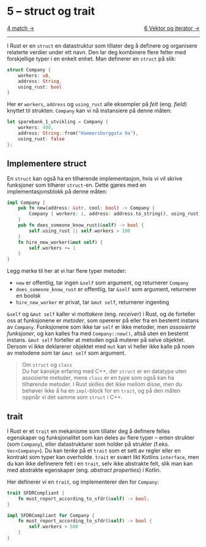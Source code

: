 # 5 – struct og trait

<span style="justify-content: space-between; display: flex"><span>
    [4 match →](./4-match.md)
</span> <span>
    [6 Vektor og iterator →](./6-vektor-og-iterator.md)
</span></span>

___

I Rust er en `struct` en datastruktur som tillater deg å definere og organisere relaterte verdier under ett navn. Den lar
deg kombinere flere felter med forskjellige typer i en enkelt enhet. Man definerer en `struct` på slik:

```rust
struct Company {
    workers: u8,
    address: String,
    using_rust: bool
}
```

Her er `workers`, `address` og `using_rust` alle eksempler på _felt_ (eng. _field_) knyttet til strukten. `Company` kan vi nå
instansiere på denne måten:

```rust
let sparebank_1_utvikling = Company {
    workers: 400,
    address: String::from("Hammersborggata 9a"),
    using_rust: false
};
```

## Implementere struct
En `struct` kan også ha en tilhørende implementasjon, hvis vi vil skrive funksjoner som tilhører `struct`-en. Dette gjøres
med en implementasjonsblokk på denne måten:

```rust
impl Company {
    pub fn new(address: &str, cool: bool) -> Company {
        Company { workers: 1, address: address.to_string(), using_rust: cool }
    }
    pub fn does_someone_know_rust(&self) -> bool {
        self.using_rust || self.workers > 100
    }
    fn hire_new_worker(&mut self) {
        self.workers += 1
    }
}
```

Legg merke til her at vi har flere typer metoder:
 * `new` er offentlig, tar ingen `&self` som argument, og returnerer `Company`
 * `does_someone_know_rust` er offentlig, tar `&self` som argument, returnerer en boolsk
 * `hire_new_worker` er privat, tar `&mut self`, returnerer ingenting

`&self` og `&mut self` kaller vi _mottakere_ (eng. _receiver_) i Rust, og de forteller oss at funksjonene er _metoder_, som
opererer på eller fra en bestemt instans av `Company`. Funksjonene som ikke tar `self` er ikke metoder, men _assosierte
funksjoner_, og kan kalles fra med `Company::new()`, altså uten en bestemt instans. `&mut self` forteller at metoden
også muterer på selve objektet. Dersom vi ikke deklarerer objektet med `mut` kan vi heller ikke kalle på noen av
metodene som tar `&mut self` som argument.

> Om `struct` og `class`  
> Du har kanskje erfaring med C++, der `struct` er en datatype uten assosierte metoder, mens `class` er en type som også
> kan ha tilhørende metoder. I Rust skilles det ikke mellom disse, men du behøver ikke å ha en `impl`-block for en
> `trait`, og på den måten oppnår vi det samme som `struct` i C++.

## trait
I Rust er et `trait` en mekanisme som tillater deg å definere felles egenskaper og funksjonalitet som kan deles av flere
typer – enten strukter (som `Company`), eller datastrukturer som holder på strukter (f.eks. `Vec<Company>`).
Du kan tenke på et `trait` som et sett av regler eller en kontrakt som typer kan overholde. `trait` er svært likt
Kotlins `interface`, men du kan ikke definerere felt i en `trait`, selv ikke abstrakte felt, slik man kan med abstrakte
egenskaper (eng. _abstract properties_) i Kotlin.

Her definerer vi en `trait`, og implementerer den for `Company`:

```rust
trait SFDRCompliant {
    fn must_report_according_to_sfdr(&self) -> bool;
}

impl SFDRCompliant for Company {
    fn must_report_according_to_sfdr(&self) -> bool {
        self.workers > 500
    }
}
```